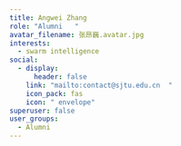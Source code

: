 ```yaml
---
title: Angwei Zhang
role: "Alumni   "
avatar_filename: 张昂巍.avatar.jpg
interests:
  - swarm intelligence
social:
  - display:
      header: false
    link: "mailto:contact@sjtu.edu.cn  "
    icon_pack: fas
    icon: " envelope"
superuser: false
user_groups:
  - Alumni
---
```

